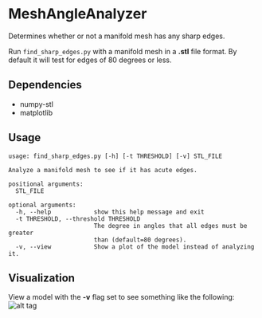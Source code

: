 # MeshAngleAnalyzer
Determines whether or not a manifold mesh has any sharp edges.

Run `find_sharp_edges.py` with a manifold mesh in a **.stl** file format.
By default it will test for edges of 80 degrees or less.

## Dependencies
- numpy-stl
- matplotlib

## Usage
```
usage: find_sharp_edges.py [-h] [-t THRESHOLD] [-v] STL_FILE

Analyze a manifold mesh to see if it has acute edges.

positional arguments:
  STL_FILE

optional arguments:
  -h, --help            show this help message and exit
  -t THRESHOLD, --threshold THRESHOLD
                        The degree in angles that all edges must be greater
                        than (default=80 degrees).
  -v, --view            Show a plot of the model instead of analyzing it.
```

## Visualization
View a model with the **-v** flag set to see something like the following:
![alt tag](https://github.com/zFleischman/MeshAngleAnalyzer/blob/master/heart_mesh.png)

